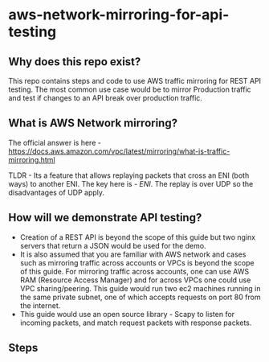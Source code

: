 # aws-network-mirroring-for-api-testing

## Why does this repo exist?
This repo contains steps and code to use AWS traffic mirroring for REST API testing. The most common use case would be to mirror Production traffic and test if changes to an API break over production traffic.

## What is AWS Network mirroring?
The official answer is here - https://docs.aws.amazon.com/vpc/latest/mirroring/what-is-traffic-mirroring.html

TLDR - Its a feature that allows replaying packets that cross an ENI (both ways) to another ENI. The key here is - *ENI*. The replay is over UDP so the disadvantages of UDP apply.

## How will we demonstrate API testing?
* Creation of a REST API is beyond the scope of this guide but two nginx servers that return a JSON would be used for the demo.
* It is also assumed that you are familiar with AWS network and cases such as mirroring traffic across accounts or VPCs is beyond the scope of this guide. For mirroring traffic across accounts, one can use AWS RAM (Resource Access Manager) and for across VPCs one could use VPC sharing/peering. This guide would run two ec2 machines running in the same private subnet, one of which accepts requests on port 80 from the internet.
* This guide would use an open source library - Scapy to listen for incoming packets, and match request packets with response packets.

## Steps

